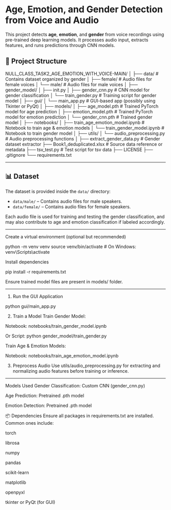 # Age, Emotion, and Gender Detection from Voice and Audio

This project detects **age**, **emotion**, and **gender** from voice recordings using pre-trained deep learning models. It processes audio input, extracts features, and runs predictions through CNN models.



## 📁 Project Structure

NULL_CLASS_TASK2_AGE_EMOTION_WITH_VOICE-MAIN/
│
├── data/ # Contains dataset organized by gender
│ ├── female/ # Audio files for female voices
│ └── male/ # Audio files for male voices
│
├── gender_model/
│ ├── init.py
│ ├── gender_cnn.py # CNN model for gender classification
│ └── train_gender.py # Training script for gender model
│
├── gui/
│ └── main_app.py # GUI-based app (possibly using Tkinter or PyQt)
│
├── models/
│ ├── age_model.pth # Trained PyTorch model for age prediction
│ ├── emotion_model.pth # Trained PyTorch model for emotion prediction
│ └── gender_cnn.pth # Trained gender model
│
├── notebooks/
│ ├── train_age_emotion_model.ipynb # Notebook to train age & emotion models
│ └── train_gender_model.ipynb # Notebook to train gender model
│
├── utils/
│ └── audio_preprocessing.py # Audio preprocessing functions
│
├── extract_gender_data.py # Gender dataset extractor
├── Book1_deduplicated.xlsx # Source data reference or metadata
├── tsv_test.py # Test script for tsv data
├── LICENSE
├── .gitignore
└── requirements.txt




---

## 📊 Dataset

The dataset is provided inside the `data/` directory:

- `data/male/` – Contains audio files for male speakers.
- `data/female/` – Contains audio files for female speakers.

Each audio file is used for training and testing the gender classification, and may also contribute to age and emotion classification if labeled accordingly.

---


Create a virtual environment (optional but recommended)

python -m venv venv
source venv/bin/activate    # On Windows: venv\Scripts\activate



Install dependencies

pip install -r requirements.txt

Ensure trained model files are present in models/ folder.




_________________

1. Run the GUI Application

python gui/main_app.py

2. Train a Model
Train Gender Model:

Notebook: notebooks/train_gender_model.ipynb

Or Script: python gender_model/train_gender.py

Train Age & Emotion Models:

Notebook: notebooks/train_age_emotion_model.ipynb

3. Preprocess Audio
Use utils/audio_preprocessing.py for extracting and normalizing audio features before training or inference.

_____________________


Models Used
Gender Classification: Custom CNN (gender_cnn.py)

Age Prediction: Pretrained .pth model

Emotion Detection: Pretrained .pth model

📦 Dependencies
Ensure all packages in requirements.txt are installed. Common ones include:

torch

librosa

numpy

pandas

scikit-learn

matplotlib

openpyxl

tkinter or PyQt (for GUI)

